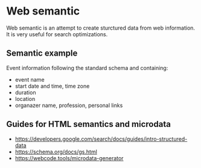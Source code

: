 # Web semantic

  Web semantic is an attempt to create sturctured data from web information. It is very useful for search optimizations.

## Semantic example

  Event information following the standard schema and containing:
  - event name
  - start date and time, time zone
  - duration
  - location
  - organazer name, profession, personal links

## Guides for HTML semantics and microdata
- https://developers.google.com/search/docs/guides/intro-structured-data
- https://schema.org/docs/gs.html
- https://webcode.tools/microdata-generator
